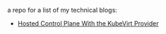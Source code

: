 a repo for a list of my technical blogs:
* [Hosted Control Plane With the KubeVirt Provider](https://github.com/gqlo/blogs/blob/main/hosted-control-plane-with-the-kubevirt-provider.md)

